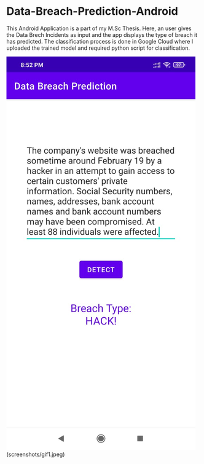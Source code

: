 # Data-Breach-Prediction-Android
This Android Application is a part of my M.Sc Thesis. Here, an user gives the Data Brech Incidents as input and the app displays the type of breach it has predicted. The classification process is done in Google Cloud where I uploaded the trained model and required python script for classification.

![Screenshot](screenshots/screenshot1.jpeg)(screenshots/gif1.jpeg)
